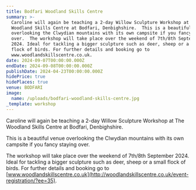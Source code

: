 ```yaml
---
title: Bodfari Woodland Skills Centre
summary: >-
  Caroline will again be teaching a 2-day Willow Sculpture Workshop at The
  Woodland Skills Centre at Bodfari, Denbighshire.  This is a beautiful venue
  overlooking the Clwydian mountains with its own campsite if you fancy staying
  over.  The workshop will take place over the weekend of 7th/8th September
  2024. Ideal for tackling a bigger sculpture such as deer, sheep or a small
  flock of birds. For further details and booking go to
  www.woodlandskillscentre.co.uk.
date: 2024-09-07T00:00:00.000Z
endDate: 2024-09-08T00:00:00.000Z
publishDate: 2024-04-23T00:00:00.000Z
hidePrice: true
hidePlaces: true
venue: BODFARI
image:
  name: /uploads/bodfari-woodland-skills-centre.jpg
_template: workshop
---
```


Caroline will again be teaching a 2-day Willow Sculpture Workshop at The Woodland Skills Centre at Bodfari, Denbighshire.

This is a beautiful venue overlooking the Clwydian mountains with its own campsite if you fancy staying over.

The workshop will take place over the weekend of 7th/8th September 2024. Ideal for tackling a bigger sculpture such as deer, sheep or a small flock of birds. For further details and booking go to [www.woodlandskillscentre.co.uk](http://woodlandskillscentre.co.uk/event-registration/?ee=35).
